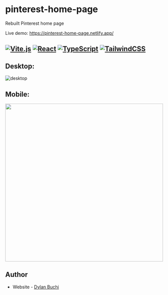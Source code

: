 # pinterest-home-page
Rebuilt Pinterest home page

Live demo: https://pinterest-home-page.netlify.app/

[![Vite.js](https://img.shields.io/badge/Vite-B73BFE?style=for-the-badge&logo=vite&logoColor=FFD62E)](https://vitejs.dev/)
[![React](https://img.shields.io/badge/React-20232A?style=for-the-badge&logo=react&logoColor=61DAFB)](https://reactjs.org/)
[![TypeScript](https://img.shields.io/badge/TypeScript-007ACC?style=for-the-badge&logo=typescript&logoColor=white)](https://www.typescriptlang.org/)
[![TailwindCSS](https://img.shields.io/badge/Tailwind_CSS-38B2AC?style=for-the-badge&logo=tailwind-css&logoColor=white)](https://tailwindcss.com/)
---
## Desktop:


![desktop](https://user-images.githubusercontent.com/52018183/201731176-1a1356f6-2328-42a9-a027-e2fa0a730e16.png)

## Mobile:
<img src=https://user-images.githubusercontent.com/52018183/201731192-a5123dab-1318-4c29-8112-491068ca8b96.png with=500 height=500/>

## Author

-   Website - [Dylan Buchi](https://dylanbuchi.com/)
